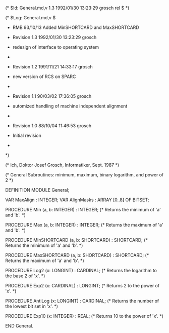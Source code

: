 (* $Id: General.md,v 1.3 1992/01/30 13:23:29 grosch rel $ *)

(* $Log: General.md,v $

 * RMB 93/10/13 Added MinSHORTCARD and MaxSHORTCARD

 * Revision 1.3  1992/01/30  13:23:29  grosch
 * redesign of interface to operating system
 *
 * Revision 1.2  1991/11/21  14:33:17  grosch
 * new version of RCS on SPARC
 *
 * Revision 1.1  90/03/02  17:36:05  grosch
 * automized handling of machine independent alignment
 * 
 * Revision 1.0  88/10/04  11:46:53  grosch
 * Initial revision
 * 
 *)

(* Ich, Doktor Josef Grosch, Informatiker, Sept. 1987 *)

(* General Subroutines: minimum, maximum, binary logarithm, and power of 2 *)

DEFINITION MODULE General;

VAR	  MaxAlign	: INTEGER;
VAR	  AlignMasks	: ARRAY [0..8] OF BITSET;

PROCEDURE Min		(a, b: INTEGER)			: INTEGER;
			(* Returns the minimum of 'a' and 'b'.		*)

PROCEDURE Max		(a, b: INTEGER)			: INTEGER;
			(* Returns the maximum of 'a' and 'b'.		*)

PROCEDURE MinSHORTCARD	(a, b: SHORTCARD)		: SHORTCARD;
			(* Returns the minimum of 'a' and 'b'.		*)

PROCEDURE MaxSHORTCARD	(a, b: SHORTCARD)		: SHORTCARD;
			(* Returns the maximum of 'a' and 'b'.		*)

PROCEDURE Log2		(x: LONGINT)			: CARDINAL;
			(* Returns the logarithm to the base 2 of 'x'.	*)

PROCEDURE Exp2		(x: CARDINAL)			: LONGINT;
			(* Returns 2 to the power of 'x'.		*)

PROCEDURE AntiLog	(x: LONGINT)			: CARDINAL;
			(* Returns the number of the lowest bit set in 'x'. *)

PROCEDURE Exp10		(x: INTEGER)			: REAL;
			(* Returns 10 to the power of 'x'.		*)

END General.




